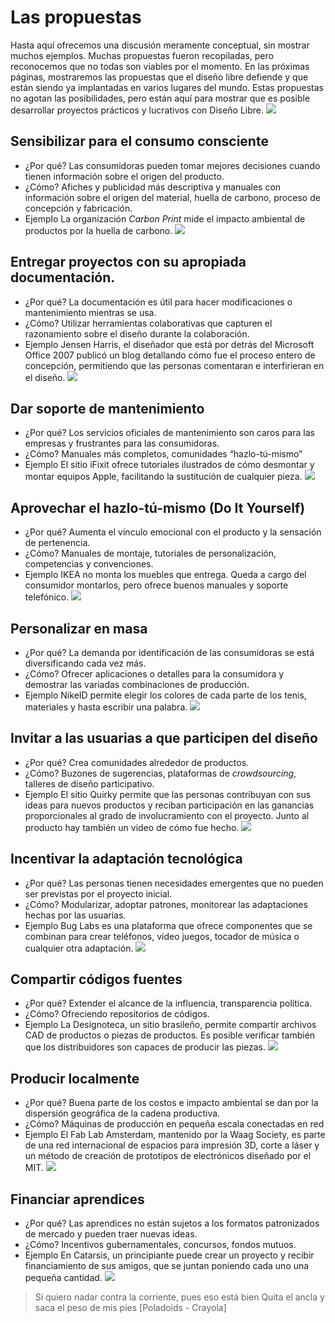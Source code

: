# Las propuestas
Hasta aquí ofrecemos una discusión meramente conceptual, sin mostrar muchos ejemplos. Muchas propuestas fueron recopiladas, pero reconocemos que no todas son viables por el momento. En las próximas páginas, mostraremos las propuestas que el diseño libre defiende y que están siendo ya implantadas en varios lugares del mundo. Estas propuestas no agotan las posibilidades, pero están aquí para mostrar que es posible desarrollar proyectos prácticos y lucrativos con Diseño Libre.
![](img/g5746.png)

## Sensibilizar para el consumo consciente
  * ¿Por qué?
  Las consumidoras pueden tomar mejores decisiones cuando tienen información sobre el origen del producto.
  * ¿Cómo? Afiches y publicidad más descriptiva y manuales con información sobre el origen del material, huella de carbono, proceso de concepción y fabricación.
  * Ejemplo La organización *Carbon Print* mide el impacto ambiental de productos por la huella de carbono.
![](img/carbon_footprint_pb.jpg)

## Entregar proyectos con su apropiada documentación.
  * ¿Por qué? La documentación es útil para hacer modificaciones o mantenimiento mientras se usa.
  * ¿Cómo? Utilizar herramientas colaborativas que capturen el razonamiento sobre el diseño durante la colaboración.
  * Ejemplo Jensen Harris, el diseñador que está por detrás del Microsoft Office 2007 publicó un blog detallando cómo fue el proceso entero de concepción, permitiendo que las personas comentaran e interfirieran en el diseño.
![](img/jensen_harris.png)

##  Dar soporte de mantenimiento
  * ¿Por qué? Los servicios oficiales de mantenimiento son caros para las empresas y frustrantes para las consumidoras.
  * ¿Cómo? Manuales más completos, comunidades “hazlo-tú-mismo”
  * Ejemplo El sitio iFixit ofrece tutoriales ilustrados de cómo desmontar y montar equipos Apple, facilitando la sustitución de cualquier pieza.
![](img/ifixit_pb.jpg)

##  Aprovechar el hazlo-tú-mismo (Do It Yourself)
  * ¿Por qué? Aumenta el vínculo emocional con el producto y la sensación de pertenencia.
  * ¿Cómo? Manuales de montaje, tutoriales de personalización, competencias y convenciones.
  * Ejemplo IKEA no monta los muebles que entrega. Queda a cargo del consumidor montarlos, pero ofrece buenos manuales y soporte telefónico.
![](img/ikea_pb.jpg)

##  Personalizar en masa
  * ¿Por qué? La demanda por identificación de las consumidoras se está diversificando cada vez más.
  * ¿Cómo? Ofrecer aplicaciones o detalles para la consumidora y demostrar las variadas combinaciones de producción.
  * Ejemplo NikeID permite elegir los colores de cada parte de los tenis, materiales y hasta escribir una palabra.
![](img/nikeid_pb.png)

##  Invitar a las usuarias a que participen del diseño
  * ¿Por qué? Crea comunidades alrededor de productos.
  * ¿Cómo? Buzones de sugerencias, plataformas de *crowdsourcing*, talleres de diseño participativo.
  * Ejemplo El sitio Quirky permite que las personas contribuyan con sus ideas para nuevos productos y reciban participación en las ganancias proporcionales al grado de involucramiento con el proyecto. Junto al producto hay también un video de cómo fue hecho.
![](img/quirky_pb.jpg)

##  Incentivar la adaptación tecnológica
  * ¿Por qué? Las personas tienen necesidades emergentes que no pueden ser previstas por el proyecto inicial.
  * ¿Cómo? Modularizar, adoptar patrones, monitorear las adaptaciones hechas por las usuarias.
  * Ejemplo Bug Labs es una plataforma que ofrece componentes que se combinan para crear teléfonos, video juegos, tocador de música o cualquier otra adaptación.
![](img/buglabs_pb.jpg)

## Compartir códigos fuentes
  * ¿Por qué? Extender el alcance de la influencia, transparencia política.
  * ¿Cómo? Ofreciendo repositorios de códigos.
  * Ejemplo La Designoteca, un sitio brasileño, permite compartir archivos CAD de productos o piezas de productos. Es posible verificar también que los distribuidores son capaces de producir las piezas.
![](img/Designoteca_pb.png)

##  Producir localmente
  * ¿Por qué? Buena parte de los costos e impacto ambiental se dan por la dispersión geográfica de la cadena productiva.
  * ¿Cómo? Máquinas de producción en pequeña escala conectadas en red
  * Ejemplo El Fab Lab Amsterdam, mantenido por la Waag Society, es parte de una red internacional de espacios para impresión 3D, corte a láser y un método de creación de prototipos de electrónicos diseñado por el MIT.
![](img/fablab_pb.jpg)

## Financiar aprendices
  * ¿Por qué? Las aprendices no están sujetos a los formatos patronizados de mercado y pueden traer nuevas ideas.
  * ¿Cómo? Incentivos gubernamentales, concursos, fondos mutuos.
  * Ejemplo En Catarsis, un principiante puede crear un proyecto y recibir financiamiento de sus amigos, que se juntan poniendo cada uno una pequeña cantidad.
![](img/catarse_pb.png)

> Si quiero nadar contra la corriente, pues eso está bien
> Quita el ancla y saca el peso de mis pies [Poladoids - Crayola]
